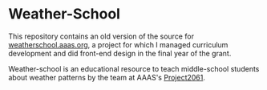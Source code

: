 # Weather-School

This repository contains an old version of the source for [weatherschool.aaas.org](http://weatherschool.aaas.org/), a project for which I managed curriculum development and did front-end design in the final year of the grant.

Weather-school is an educational resource to teach middle-school students about weather patterns by the team at AAAS's [Project2061](http://project2061.aaas.org). 

